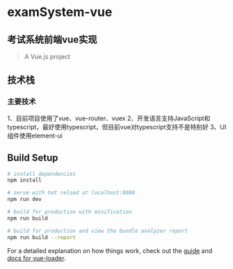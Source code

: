 # examSystem-vue

## 考试系统前端vue实现

> A Vue.js project
## 技术栈
### 主要技术
1、目前项目使用了vue、vue-router、vuex
2、开发语言支持JavaScript和typescript，最好使用typescript，但目前vue对typescript支持不是特别好
3、UI 组件使用element-ui
## Build Setup

``` bash
# install dependencies
npm install

# serve with hot reload at localhost:8080
npm run dev

# build for production with minification
npm run build

# build for production and view the bundle analyzer report
npm run build --report
```

For a detailed explanation on how things work, check out the [guide](http://vuejs-templates.github.io/webpack/) and [docs for vue-loader](http://vuejs.github.io/vue-loader).
